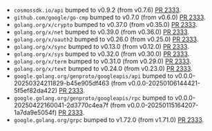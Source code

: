 * `cosmossdk.io/api` bumped to v0.9.2 (from v0.7.6) [PR 2333](https://github.com/provenance-io/provenance/pull/2333).
* `github.com/google/go-cmp` bumped to v0.7.0 (from v0.6.0) [PR 2333](https://github.com/provenance-io/provenance/pull/2333).
* `golang.org/x/crypto` bumped to v0.37.0 (from v0.35.0) [PR 2333](https://github.com/provenance-io/provenance/pull/2333).
* `golang.org/x/net` bumped to v0.39.0 (from v0.36.0) [PR 2333](https://github.com/provenance-io/provenance/pull/2333).
* `golang.org/x/oauth2` bumped to v0.26.0 (from v0.25.0) [PR 2333](https://github.com/provenance-io/provenance/pull/2333).
* `golang.org/x/sync` bumped to v0.13.0 (from v0.12.0) [PR 2333](https://github.com/provenance-io/provenance/pull/2333).
* `golang.org/x/sys` bumped to v0.32.0 (from v0.30.0) [PR 2333](https://github.com/provenance-io/provenance/pull/2333).
* `golang.org/x/term` bumped to v0.31.0 (from v0.29.0) [PR 2333](https://github.com/provenance-io/provenance/pull/2333).
* `golang.org/x/text` bumped to v0.24.0 (from v0.23.0) [PR 2333](https://github.com/provenance-io/provenance/pull/2333).
* `google.golang.org/genproto/googleapis/api` bumped to v0.0.0-20250324211829-b45e905df463 (from v0.0.0-20250106144421-5f5ef82da422) [PR 2333](https://github.com/provenance-io/provenance/pull/2333).
* `google.golang.org/genproto/googleapis/rpc` bumped to v0.0.0-20250422160041-2d3770c4ea7f (from v0.0.0-20250115164207-1a7da9e5054f) [PR 2333](https://github.com/provenance-io/provenance/pull/2333).
* `google.golang.org/grpc` bumped to v1.72.0 (from v1.71.0) [PR 2333](https://github.com/provenance-io/provenance/pull/2333).
